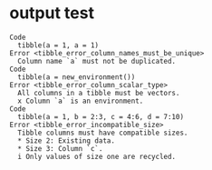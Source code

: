 # output test

    Code
      tibble(a = 1, a = 1)
    Error <tibble_error_column_names_must_be_unique>
      Column name `a` must not be duplicated.
    Code
      tibble(a = new_environment())
    Error <tibble_error_column_scalar_type>
      All columns in a tibble must be vectors.
      x Column `a` is an environment.
    Code
      tibble(a = 1, b = 2:3, c = 4:6, d = 7:10)
    Error <tibble_error_incompatible_size>
      Tibble columns must have compatible sizes.
      * Size 2: Existing data.
      * Size 3: Column `c`.
      i Only values of size one are recycled.


